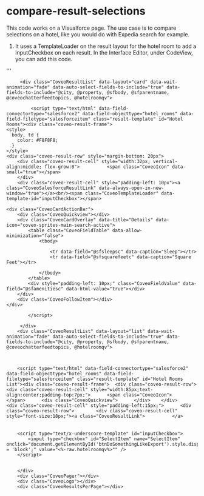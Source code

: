 # compare-result-selections

This code works on a Visualforce page. The use case is to compare selections on a hotel, like you would do with Expedia search for example.

1. It uses a TemplateLoader on the result layout for the hotel room to add a inputCheckbox on each result. In the Interface Editor, under CodeView, you can add this code.

'''
<div id="search" class="CoveoSearchInterface" data-enable-history="true" data-design="new">


<div class="CoveoFoldingForThread" data-field="@sfcaseid" data-tab="SalesforceCase" data-parent-field="@sfid" data-child-field="@sfcaseid" data-range="0"></div>
<div class="CoveoAnalytics"></div>
<div class="coveo-tab-section"><a class="CoveoTab" data-id="All" data-caption="All Content" data-layout="list"></a>
<div class="CoveoTab" data-id="HotelRooms" data-caption="Hotel Rooms" data-expression="@objecttype=Hotel_Rooms" data-layout="card"></div>

</div>
<div class="coveo-search-section">
    <div class="CoveoSettings"></div>
    <div class="CoveoSearchbox" data-enable-omnibox="true" data-enable-wildcards="true" data-partial-match-keywords="8" data-partial-match-threshold="70%" data-enable-partial-match="true"></div>
    <button id="btnDoSomethingLikeExport" style="display: none" type="button" title="Can create a custom action to do something with all selected items.">Compare</button>
</div>
<div id="coveo-recommendation-main-section" class="coveo-main-section">
    <div id="coveo-recommendation-facet-column" class="coveo-facet-column"><div class="CoveoFacet" data-title="Type" data-field="@objecttype" data-number-of-values="5" data-tab="Salesforce"></div>
<div class="CoveoFacet" data-title="Property" data-field="@property" data-tab="HotelRooms"></div>
<div class="CoveoFacet" data-title="City" data-field="@city" data-tab="HotelRooms"></div>
</div>
    <div id="coveo-recommendation-results-column" class="coveo-results-column">
        <div class="CoveoShareQuery"></div>
        <div class="CoveoPreferencesPanel">
            <div class="CoveoResultsPreferences"></div>
            <div class="CoveoResultsFiltersPreferences"></div>
        </div>
        <div class="CoveoTriggers"></div>
        <div class="CoveoBreadcrumb"></div>
        <div class="CoveoSearchAlerts"></div>
        <div class="coveo-results-header">
            <div class="coveo-summary-section">
                <span class="CoveoQuerySummary"></span>
                <span class="CoveoQueryDuration"></span>
            </div>
            <div class="coveo-result-layout-section">
                <span class="CoveoResultLayout"></span>
            </div>
            <div class="coveo-sort-section">
                <span class="CoveoSort" data-sort-criteria="relevancy" data-caption="Relevance"></span>
<span class="CoveoSort" data-sort-criteria="date descending,date ascending" data-caption="Date"></span>
<span class="CoveoSort" data-sort-criteria="@sfopportunityamountconverted descending,@sfopportunityamountconverted ascending" data-tab="Salesforce" data-caption="Amount"></span>
            </div>
        </div>
        <div class="CoveoHiddenQuery"></div>
        <div class="CoveoDidYouMean"></div>
        <div class="CoveoErrorReport" data-pop-up="false"></div>
        
         <div class="CoveoResultList" data-layout="card" data-wait-animation="fade" data-auto-select-fields-to-include="true" data-fields-to-include="@city, @property, @sfbody, @sfparentname, @coveochatterfeedtopics, @hotelroomqv">

             <script type="text/html" data-field-connectortype="salesforce2" data-field-objecttype="hotel_rooms" data-field-filetype="salesforceitem" class="result-template" id="Hotel Rooms"><div class="coveo-result-frame">  
    <style>
      body, td {
        color: #F8F8F8;
      }
    </style>
    <div class="coveo-result-row" style="margin-bottom: 20px">    
        <div class="coveo-result-cell" style="width:32px; vertical-align:middle; flex-grow:0">          <span class="CoveoIcon" data-small="true"></span>    
        </div>    
        <div class="coveo-result-cell" style="padding-left: 10px"><a class="CoveoSalesforceResultLink" data-always-open-in-new-window="true"></a><br/><span class="CoveoTemplateLoader" data-template-id="inputCheckbox"></span>
</div>  
    </div><div class="coveo-result-row"><div class="coveo-result-cell"><span class="CoveoFieldValue" data-field="@sfsummary" data-html-value="true"></span></div></div>  
    
    <div class="CoveoCardActionBar">    
        <div class="CoveoQuickview"></div>    
        <div class="CoveoCardOverlay" data-title="Details" data-icon="coveo-sprites-main-search-active">      
            <table class="CoveoFieldTable" data-allow-minimization="false">        
                <tbody>    
      
                    <tr data-field="@sfsleepsc" data-caption="Sleep"></tr>           
                    <tr data-field="@sfsquarefeetc" data-caption="Square Feet"></tr>  
                            
                </tbody>      
            </table>
            <div style="padding-left: 10px;" class="CoveoFieldValue" data-field="@sfamenitiesc" data-html-value="true"></div>    
        </div>    
        <div class="CoveoFollowItem"></div>  
    </div>
</div>  
            
            
            </script>
             
         </div>
        <div class="CoveoResultList" data-layout="list" data-wait-animation="fade" data-auto-select-fields-to-include="true" data-fields-to-include="@city, @property, @sfbody, @sfparentname, @coveochatterfeedtopics, @hotelroomqv">



        <script type="text/html" data-field-connectortype="salesforce2" data-field-objecttype="hotel_rooms" data-field-filetype="salesforceitem" class="result-template" id="Hotel Rooms List"><div class="coveo-result-frame">  <div class="coveo-result-row">    <div class="coveo-result-cell" style="width:85px;text-align:center;padding-top:7px;">      <span class="CoveoIcon">      </span>      <div class="CoveoQuickview">      </div>    </div>    <div class="coveo-result-cell" style="padding-left:15px;">      <div class="coveo-result-row">        <div class="coveo-result-cell" style="font-size:18px;"><a class="CoveoResultLink">          </a>
<table class="CoveoFieldTable" data-minimized-by-default="true"><tbody><tr data-caption="Sleep: " data-field="@sfsleepsc"></tr><tr data-caption="Square feet" data-field="@sfsquarefeetc"></tr></tbody></table></div>        <div class="coveo-result-cell" style="width:120px; text-align:right; font-size:12px">          <span class="CoveoFieldValue" data-field="@date" data-helper="date">          </span>        </div>      </div>      <div class="coveo-result-row">              </div>    </div>  </div>  <div class="coveo-result-row">          </div></div>    </script>
          <script id="Default" class="result-template" type="text/html" data-layout="list"><div class="coveo-result-frame">
  <div class="coveo-result-row">
    <div class="coveo-result-cell" style="width:85px;text-align:center;padding-top:7px;"><span class="CoveoIcon">
      </span>
<div class="CoveoQuickview">
      </div>
<span style="font-size:8px;" class="CoveoFieldValue" data-field="@source"></span></div>
    <div class="coveo-result-cell" style="padding-left:15px;">
      <div class="coveo-result-row">
        <div class="coveo-result-cell" style="font-size:18px;">
          <a class="CoveoResultLink">
          </a>
        </div>
        <div class="coveo-result-cell" style="width:120px; text-align:right; font-size:12px">
          <span class="CoveoFieldValue" data-field="@date" data-helper="date">
          </span>
        </div>
      </div>
      <div class="coveo-result-row">
        <div class="coveo-result-cell">
          <span class="CoveoExcerpt">
          </span>
        </div>
      </div>
    </div>
  </div>
  <div class="coveo-result-row">
    <div class="coveo-result-cell" style="width:85px;text-align:center">
    </div>
    <div class="coveo-result-cell" style="font-size:13px;padding-left: 15px;">
      <table class="CoveoFieldTable">
        <tbody>
          <tr data-field="@author" data-caption="Author">
          </tr>
          <tr data-field="@source" data-caption="Source">
          </tr>
          <tr data-field="@language" data-caption="Language">
          </tr>
        </tbody>
      </table>
    </div>
  </div>
</div>
</script>


        <script type="text/x-underscore-template" id="inputCheckbox">
            <input type="checkbox" id="SelectItem" name="SelectItem" onclick="document.getElementById('btnDoSomethingLikeExport').style.display = 'block';" value="<%-raw.hotelroomqv%>"" />
        </script>


        </div>
        <div class="CoveoPager"></div>
        <div class="CoveoLogo"></div>
        <div class="CoveoResultsPerPage"></div>
</div>
   <div class="coveo-recommendation-column">
      <div id="recommendation" class="CoveoRecommendation" data-design="new" data-results-per-page="5" data-main-search-interface="#search" data-expression="@source==&quot;cust-ceasars-yt&quot;">
        <div class="CoveoAnalytics">
        </div>
        <script class="CoveoRecommendationQuery" type="text/x-query-generic">
        </script>
        <div class="coveo-recommendation-header">
          <div class="CoveoText" data-value="Promotional videos" data-text-align="center" data-weight="bold" data-size="14px">
          </div>
        </div>
        <div class="coveo-recommendation-body">
          <div class="CoveoResultList" data-wait-animation="fade">
            <script id="DefaultRecommendation" class="result-template" type="text/html"><div class="coveo-result-frame">
              <div class="coveo-result-row" style="align-items: center">
                <div class="coveo-result-cell" style="flex-basis:40px; flex-shrink:0; flex-grow:0; text-align:center; width:50px"><span class="CoveoYouTubeThumbnail"></span>
<a class="CoveoResultLink"></a></div>
                
              </div>
              </div>
            </script>
          </div>
        </div>
      </div>
</div>

</div>


<div class="CoveoFieldSuggestions" data-field="@concepts"></div></div>
'''


2. On your Visualforce Page, you can include the code in *** file.

